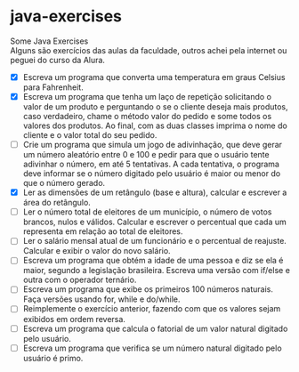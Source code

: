 # java-exercises

Some Java Exercises<br>
Alguns são exercícios das aulas da faculdade, outros achei pela internet ou peguei do curso da Alura.

- [x] Escreva um programa que converta uma temperatura em graus Celsius para Fahrenheit.
- [x] Escreva um programa que tenha um laço de repetição solicitando o valor de um produto e perguntando o se o cliente deseja mais produtos, caso verdadeiro, chame o método valor do pedido e some todos os valores dos produtos. Ao final, com as duas classes imprima o nome do cliente e o valor total do seu pedido.
- [ ] Crie um programa que simula um jogo de adivinhação, que deve gerar um número aleatório entre 0 e 100 e pedir para que o usuário tente adivinhar o número, em até 5 tentativas. A cada tentativa, o programa deve informar se o número digitado pelo usuário é maior ou menor do que o número gerado.
- [x] Ler as dimensões de um retângulo (base e altura), calcular e escrever a área do retângulo.
- [ ] Ler o número total de eleitores de um município, o número de votos brancos, nulos e válidos. Calcular e escrever o percentual que cada um representa em relação ao total de eleitores.
- [ ] Ler o salário mensal atual de um funcionário e o percentual de reajuste. Calcular e exibir o valor do novo salário.
- [ ] Escreva um programa que obtém a idade de uma pessoa e diz se ela é maior, segundo a legislação brasileira. Escreva uma versão com if/else e outra com o operador ternário.
- [ ] Escreva um programa que exibe os primeiros 100 números naturais. Faça versões usando for, while e do/while.
- [ ] Reimplemente o exercício anterior, fazendo com que os valores sejam exibidos em ordem reversa.
- [ ] Escreva um programa que calcula o fatorial de um valor natural digitado pelo usuário.
- [ ] Escreva um programa que verifica se um número natural digitado pelo usuário é primo.
